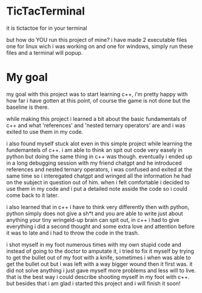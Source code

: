 # TicTacTerminal
it is tictactoe for in your terminal

but how do YOU run this project of mine?
i have made 2 executable files one for linux wich i was working on and one for windows,
simply run these files and a terminal will popup.

# My goal
my goal with this project was to start learning c++,
i'm pretty happy with how far i have gotten at this point, of course the game is not done but the baseline is there.

while making this project i learned a bit about the basic fundamentals of c++ and
what 'references' and 'nested ternary operators' are and i was exited to use them in my code.

i also found myself stuck alot even in this simple project while learning the fundemantels of c++.
i am able to think an spit out code very easely in python but doing the same thing in c++ was though.
eventually i ended up in a long debugging session with my friend chatgpt and he introduced references and nested ternary operators,
i was confused and exited at the same time so i interegated chatgpt and wringed all the information he had on the subject in question out of him.
when i felt comfortable i decided to use them in my code and i put a detailed note asside the code so i could come back to it later.

i also learned that in c++ i have to think very differently then with python,
python simply does not give a sh*t and you are able to write just about anything your tiny wringeld-up brain can spit out,
in c++ i had to give everything i did a second thought and some extra love and attention before it was to late and i had to throw the code in the trash.

i shot myself in my foot numerous times with my own stupid code and instead of going to the doctor to amputate it,
i tried to fix it myself by trying to get the bullet out of my foot with a knife, sometimes i when was able to get the bullet out but i was left with a way bigger wound then it first was. it did not solve anything i just gave myself more problems and less will to live.
that is the best way i could describe shooting myself in my foot with c++.
but besides that i am glad i started this project and i will finish it soon!
